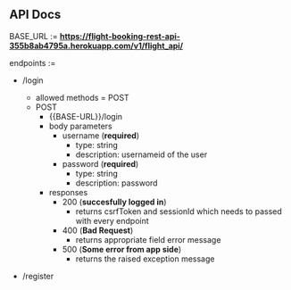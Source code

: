 ## API Docs

BASE_URL := **https://flight-booking-rest-api-355b8ab4795a.herokuapp.com/v1/flight_api/**

endpoints := 
* /login
    - allowed methods = POST

    * POST
        - {{BASE-URL}}/login
        - body parameters 
            * username (**required**) 
                - type: string
                - description: usernameid of the user
            * password (**required**)
                - type: string
                - description: password 
        - responses
            * 200 (**succesfully logged in**)
                - returns csrfToken and sessionId which needs to passed with every endpoint
            * 400 (**Bad Request**)
                - returns appropriate field error message 
            * 500 (**Some error from app side**)
                - returns the raised exception message

* /register 